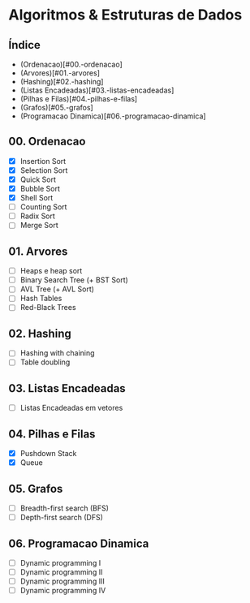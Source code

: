 # Algoritmos & Estruturas de Dados

## Índice
* (Ordenacao)[#00.-ordenacao]
* (Arvores)[#01.-arvores]
* (Hashing)[#02.-hashing]
* (Listas Encadeadas)[#03.-listas-encadeadas]
* (Pilhas e Filas)[#04.-pilhas-e-filas]
* (Grafos)[#05.-grafos]
* (Programacao Dinamica)[#06.-programacao-dinamica]

## 00. Ordenacao
- [x] Insertion Sort
- [x] Selection Sort
- [x] Quick Sort
- [x] Bubble Sort
- [x] Shell Sort
- [ ] Counting Sort
- [ ] Radix Sort
- [ ] Merge Sort

## 01. Arvores
- [ ] Heaps e heap sort
- [ ] Binary Search Tree (+ BST Sort)
- [ ] AVL Tree (+ AVL Sort)
- [ ] Hash Tables
- [ ] Red-Black Trees

## 02. Hashing
- [ ] Hashing with chaining
- [ ] Table doubling

## 03. Listas Encadeadas
- [ ] Listas Encadeadas em vetores

## 04. Pilhas e Filas
- [x] Pushdown Stack
- [x] Queue

## 05. Grafos
- [ ] Breadth-first search (BFS)
- [ ] Depth-first search (DFS)

## 06. Programacao Dinamica
- [ ] Dynamic programming I
- [ ] Dynamic programming II
- [ ] Dynamic programming III
- [ ] Dynamic programming IV
